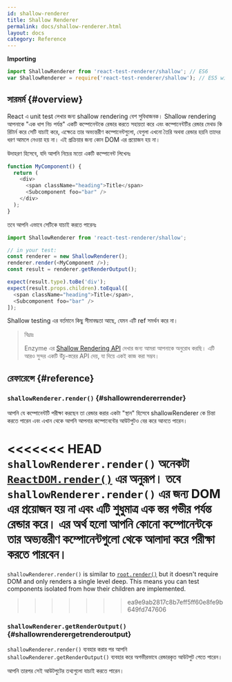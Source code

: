 ```yaml
---
id: shallow-renderer
title: Shallow Renderer
permalink: docs/shallow-renderer.html
layout: docs
category: Reference
---
```


**Importing**

```javascript
import ShallowRenderer from 'react-test-renderer/shallow'; // ES6
var ShallowRenderer = require('react-test-renderer/shallow'); // ES5 with npm
```

## সারমর্ম {#overview}

React এ unit test লেখার জন্য shallow rendering বেশ সুবিধাজনক। Shallow rendering আপনাকে "এক ধাপ নিচ পর্যন্ত" একটি কম্পোনেন্টকে রেন্ডার করতে সহায়তা করে এবং কম্পোনেন্টটির রেন্ডার মেথড কি রিটার্ন করে সেটি যাচাই করে, এক্ষেত্রে তার অভ্যন্তরীণ কম্পোনেন্টগুলো, যেগুলা এখনো তৈরি অথবা রেন্ডার হয়নি তাদের ধরণ আমলে নেওয়া হয় না। এই প্রক্রিয়ার জন্য কোন DOM এর প্রয়োজন হয় না।

উদাহরণ হিসেবে, যদি আপনি নিচের মতো একটি কম্পোনেন্ট লিখেনঃ

```javascript
function MyComponent() {
  return (
    <div>
      <span className="heading">Title</span>
      <Subcomponent foo="bar" />
    </div>
  );
}
```

তবে আপনি এভাবে সেটিকে যাচাই করতে পারেনঃ 

```javascript
import ShallowRenderer from 'react-test-renderer/shallow';

// in your test:
const renderer = new ShallowRenderer();
renderer.render(<MyComponent />);
const result = renderer.getRenderOutput();

expect(result.type).toBe('div');
expect(result.props.children).toEqual([
  <span className="heading">Title</span>,
  <Subcomponent foo="bar" />
]);
```

Shallow testing এর বর্তমানে কিছু সীমাবদ্ধতা আছে, যেমন এটি ref সমর্থন করে না।

> বিঃদ্রঃ
>
> Enzyme এর [Shallow Rendering API](https://airbnb.io/enzyme/docs/api/shallow.html) দেখার জন্য আমরা আপনাকে অনুরোধ করছি। এটি আরও সুন্দর একটি উঁচু-স্তরের API দেয়, যা দিয়ে একই কাজ করা সম্ভব। 

## রেফারেন্সে {#reference}

### `shallowRenderer.render()` {#shallowrendererrender}

আপনি যে কম্পোনেন্টটি পরীক্ষা করছেন তা রেন্ডার করার একটা "স্থান" হিসেবে shallowRenderer কে চিন্তা করতে পারেন এবং এখান থেকে আপনি আপনার কম্পোনেন্টের আউটপুটও বের করে আনতে পারেন।

<<<<<<< HEAD
`shallowRenderer.render()` অনেকটা [`ReactDOM.render()`](/docs/react-dom.html#render) এর অনুরূপ। তবে `shallowRenderer.render()` এর জন্য DOM এর প্রয়োজন হয় না এবং এটি শুধুমাত্র এক স্তর গভীর পর্যন্ত রেন্ডার করে। এর অর্থ হলো আপনি কোনো কম্পোনেন্টকে তার অভ্যন্তরীণ কম্পোনেন্টগুলো থেকে আলাদা করে পরীক্ষা করতে পারবেন।
=======
`shallowRenderer.render()` is similar to [`root.render()`](/docs/react-dom-client.html#createroot) but it doesn't require DOM and only renders a single level deep. This means you can test components isolated from how their children are implemented.
>>>>>>> ea9e9ab2817c8b7eff5ff60e8fe9b649fd747606

### `shallowRenderer.getRenderOutput()` {#shallowrenderergetrenderoutput}

`shallowRenderer.render()` ব্যবহার করার পর আপনি `shallowRenderer.getRenderOutput()` ব্যবহার করে অগভীরভাবে রেন্ডারকৃত আউটপুট পেতে পারেন।

আপনি তারপর সেই আউটপুটের তথ্যগুলো যাচাই করতে পারেন।
